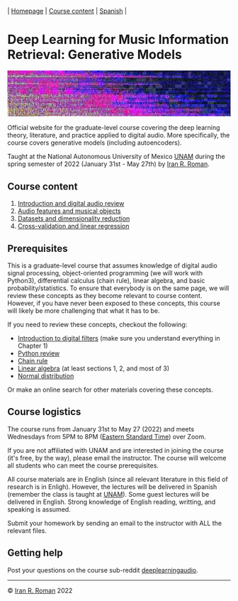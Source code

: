 | [Homepage](https://dl4genaudio.github.io) | [Course content](https://dl4genaudio.github.io/#course-content) | [Spanish](https://dl4genaudio-github-io.translate.goog/?_x_tr_sl=en&_x_tr_tl=es&_x_tr_hl=en-US) |

# Deep Learning for Music Information Retrieval: Generative Models
<img src="assets/home.jpg" alt="drawing" width="1000"/>

Official website for the graduate-level course covering the deep learning theory, literature, and practice applied to digital audio. More specifically, the course covers generative models (including autoencoders).

Taught at the National Autonomous University of Mexico [UNAM](https://www.unam.mx/) during the spring semester of 2022 (January 31st - May 27th) by [Iran R. Roman](https://iranroman.github.io).

## Course content

1. [Introduction and digital audio review](intro)
2. [Audio features and musical objects](features)
3. [Datasets and dimensionality reduction](pca_data)
4. [Cross-validation and linear regression](cv_lr)

## Prerequisites

This is a graduate-level course that assumes knowledge of digital audio signal processing, object-oriented programming (we will work with Python3), differential calculus (chain rule), linear algebra, and basic probability/statistics. To ensure that everybody is on the same page, we will review these concepts as they become relevant to course content. However, if you have never been exposed to these concepts, this course will likely be more challenging that what it has to be.

If you need to review these concepts, checkout the following:

* [Introduction to digital filters](https://ccrma.stanford.edu/~jos/filters/filters.html) (make sure you understand everything in Chapter 1)
* [Python review](https://pythonguide.readthedocs.io/en/latest/python/review.html#)
* [Chain rule](https://www.khanacademy.org/math/ap-calculus-ab/ab-differentiation-2-new/ab-3-1a/a/chain-rule-review)
* [Linear algebra](https://cs229.stanford.edu/section/cs229-linalg.pdf) (at least sections 1, 2, and most of 3)
* [Normal distribution](https://en.wikipedia.org/wiki/Normal_distribution)

Or make an online search for other materials covering these concepts. 

## Course logistics

The course runs from January 31st to May 27 (2022) and meets Wednesdays from 5PM to 8PM ([Eastern Standard Time](https://www.timeanddate.com/time/zones/et)) over Zoom. 

If you are not affiliated with UNAM and are interested in joining the course (it's free, by the way), please email the instructor. The course will welcome all students who can meet the course prerequisites.

All course materials are in English (since all relevant literature in this field of research is in Enligh). However, the lectures will be delivered in Spanish (remember the class is taught at [UNAM](https://www.unam.mx/)). Some guest lectures will be delivered in English. Strong knowledge of English reading, writting, and speaking is assumed.

Submit your homework by sending an email to the instructor with ALL the relevant files.

## Getting help

Post your questions on the course sub-reddit [deeplearningaudio](https://reddit.com/r/deeplearningaudio).

___

&copy; [Iran R. Roman](https://iranroman.github.io) 2022
